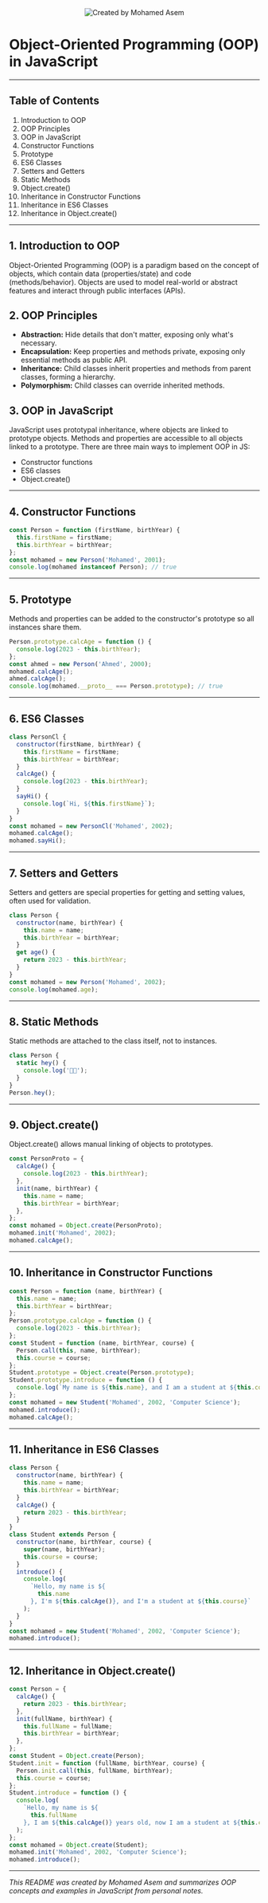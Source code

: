 <div align="center">
  <img src="https://img.shields.io/badge/Created%20by-Mohamed%20Asem-blueviolet?style=for-the-badge" alt="Created by Mohamed Asem" />
</div>

# Object-Oriented Programming (OOP) in JavaScript

---

## Table of Contents

1. Introduction to OOP
2. OOP Principles
3. OOP in JavaScript
4. Constructor Functions
5. Prototype
6. ES6 Classes
7. Setters and Getters
8. Static Methods
9. Object.create()
10. Inheritance in Constructor Functions
11. Inheritance in ES6 Classes
12. Inheritance in Object.create()

---

## 1. Introduction to OOP

Object-Oriented Programming (OOP) is a paradigm based on the concept of objects, which contain data (properties/state) and code (methods/behavior). Objects are used to model real-world or abstract features and interact through public interfaces (APIs).

## 2. OOP Principles

- **Abstraction:** Hide details that don't matter, exposing only what's necessary.
- **Encapsulation:** Keep properties and methods private, exposing only essential methods as public API.
- **Inheritance:** Child classes inherit properties and methods from parent classes, forming a hierarchy.
- **Polymorphism:** Child classes can override inherited methods.

## 3. OOP in JavaScript

JavaScript uses prototypal inheritance, where objects are linked to prototype objects. Methods and properties are accessible to all objects linked to a prototype. There are three main ways to implement OOP in JS:

- Constructor functions
- ES6 classes
- Object.create()

---

## 4. Constructor Functions

```js
const Person = function (firstName, birthYear) {
  this.firstName = firstName;
  this.birthYear = birthYear;
};
const mohamed = new Person('Mohamed', 2001);
console.log(mohamed instanceof Person); // true
```

---

## 5. Prototype

Methods and properties can be added to the constructor's prototype so all instances share them.

```js
Person.prototype.calcAge = function () {
  console.log(2023 - this.birthYear);
};
const ahmed = new Person('Ahmed', 2000);
mohamed.calcAge();
ahmed.calcAge();
console.log(mohamed.__proto__ === Person.prototype); // true
```

---

## 6. ES6 Classes

```js
class PersonCl {
  constructor(firstName, birthYear) {
    this.firstName = firstName;
    this.birthYear = birthYear;
  }
  calcAge() {
    console.log(2023 - this.birthYear);
  }
  sayHi() {
    console.log(`Hi, ${this.firstName}`);
  }
}
const mohamed = new PersonCl('Mohamed', 2002);
mohamed.calcAge();
mohamed.sayHi();
```

---

## 7. Setters and Getters

Setters and getters are special properties for getting and setting values, often used for validation.

```js
class Person {
  constructor(name, birthYear) {
    this.name = name;
    this.birthYear = birthYear;
  }
  get age() {
    return 2023 - this.birthYear;
  }
}
const mohamed = new Person('Mohamed', 2002);
console.log(mohamed.age);
```

---

## 8. Static Methods

Static methods are attached to the class itself, not to instances.

```js
class Person {
  static hey() {
    console.log('👋👋');
  }
}
Person.hey();
```

---

## 9. Object.create()

Object.create() allows manual linking of objects to prototypes.

```js
const PersonProto = {
  calcAge() {
    console.log(2023 - this.birthYear);
  },
  init(name, birthYear) {
    this.name = name;
    this.birthYear = birthYear;
  },
};
const mohamed = Object.create(PersonProto);
mohamed.init('Mohamed', 2002);
mohamed.calcAge();
```

---

## 10. Inheritance in Constructor Functions

```js
const Person = function (name, birthYear) {
  this.name = name;
  this.birthYear = birthYear;
};
Person.prototype.calcAge = function () {
  console.log(2023 - this.birthYear);
};
const Student = function (name, birthYear, course) {
  Person.call(this, name, birthYear);
  this.course = course;
};
Student.prototype = Object.create(Person.prototype);
Student.prototype.introduce = function () {
  console.log(`My name is ${this.name}, and I am a student at ${this.course}`);
};
const mohamed = new Student('Mohamed', 2002, 'Computer Science');
mohamed.introduce();
mohamed.calcAge();
```

---

## 11. Inheritance in ES6 Classes

```js
class Person {
  constructor(name, birthYear) {
    this.name = name;
    this.birthYear = birthYear;
  }
  calcAge() {
    return 2023 - this.birthYear;
  }
}
class Student extends Person {
  constructor(name, birthYear, course) {
    super(name, birthYear);
    this.course = course;
  }
  introduce() {
    console.log(
      `Hello, my name is ${
        this.name
      }, I'm ${this.calcAge()}, and I'm a student at ${this.course}`
    );
  }
}
const mohamed = new Student('Mohamed', 2002, 'Computer Science');
mohamed.introduce();
```

---

## 12. Inheritance in Object.create()

```js
const Person = {
  calcAge() {
    return 2023 - this.birthYear;
  },
  init(fullName, birthYear) {
    this.fullName = fullName;
    this.birthYear = birthYear;
  },
};
const Student = Object.create(Person);
Student.init = function (fullName, birthYear, course) {
  Person.init.call(this, fullName, birthYear);
  this.course = course;
};
Student.introduce = function () {
  console.log(
    `Hello, my name is ${
      this.fullName
    }, I am ${this.calcAge()} years old, now I am a student at ${this.course}`
  );
};
const mohamed = Object.create(Student);
mohamed.init('Mohamed', 2002, 'Computer Science');
mohamed.introduce();
```

---

_This README was created by Mohamed Asem and summarizes OOP concepts and examples in JavaScript from personal notes._
